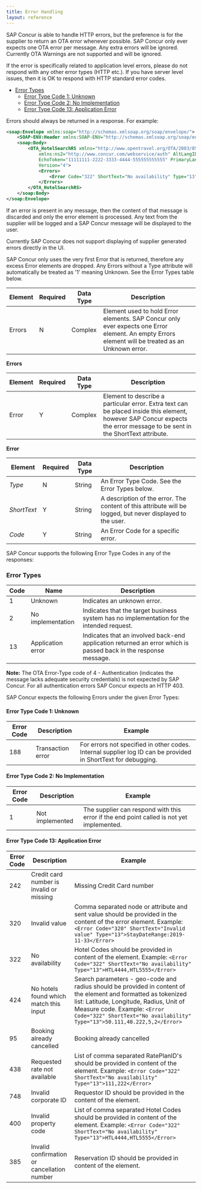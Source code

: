 ```yaml
---
title: Error Handling
layout: reference
---
```


SAP Concur is able to handle HTTP errors, but the preference is for the supplier to return an OTA error whenever possible.  SAP Concur only ever expects one OTA error per message.  Any extra errors will be ignored.
Currently OTA Warnings are not supported and will be ignored.

If the error is specifically related to application level errors, please do not respond with any other error types (HTTP etc.). If you have server level issues, then it is OK to respond with HTTP standard error codes.

* [Error Types](#error-types)
  * [Error Type Code 1: Unknown](#unknown)
  * [Error Type Code 2: No Implementation](#no-implementation)
  * [Error Type Code 13: Application Error](#app-error)

Errors should always be returned in a response. For example:

```xml
<soap:Envelope xmlns:soap="http://schemas.xmlsoap.org/soap/envelope/">
	<SOAP-ENV:Header xmlns:SOAP-ENV="http://schemas.xmlsoap.org/soap/envelope/" />
	<soap:Body>
		<OTA_HotelSearchRS xmlns="http://www.opentravel.org/OTA/2003/05"
			xmlns:ns2="http://www.concur.com/webservice/auth" AltLangID="en"
			EchoToken="11111111-2222-3333-4444-555555555555" PrimaryLangID="en"
			Version="4">
			<Errors>
				<Error Code="322" ShortText="No availability" Type="13"></Error>
			</Errors>
		</OTA_HotelSearchRS>
	</soap:Body>
</soap:Envelope>
```

If an error is present in any message, then the content of that message is discarded and only the error element is processed. Any text from the supplier will be logged and a SAP Concur message will be displayed to the user.  

Currently SAP Concur does not support displaying of supplier generated errors directly in the UI.  

SAP Concur only uses the very first Error that is returned, therefore any excess Error elements are dropped.  Any Errors without a Type attribute will automatically be treated as '1' meaning Unknown.  See the Error Types table below.

| Element | Required | Data Type | Description |
|---------|----------|-----------|-------------|
| Errors  | N        | Complex   | Element used to hold Error elements. SAP Concur only ever expects one Error element. An empty Errors element will be treated as an Unknown error. |

**Errors**

| Element | Required | Data Type | Description |
|---------|----------|-----------|-------------|
| Error | Y | Complex | Element to describe a particular error. Extra text can be placed inside this element, however SAP Concur expects the error message to be sent in the ShortText attribute. |


**Error**

| Element     | Required | Data Type | Description |
|-------------|----------|-----------|-------------|
| *Type*      | N        | String    | An Error Type Code. See the Error Types below. |
| *ShortText* | Y        | String    | A description of the error.  The content of this attribute will be logged, but never displayed to the user. |
| *Code*      | Y        | String    | An Error Code for a specific error. |


SAP Concur supports the following Error Type Codes in any of the responses:

### <a name="error-types"></a>Error Types

| Code | Name              | Description |
|------|-------------------|-------------|
| 1    | Unknown           | Indicates an unknown error. |
| 2    | No implementation | Indicates that the target business system has no implementation for the intended request. |
| 13   | Application error | Indicates that an involved back-end application returned an error which is passed back in the response message. |

**Note:** The OTA Error-Type code of 4 - Authentication (indicates the message lacks adequate security credentials) is not expected by SAP Concur.  For all authentication errors SAP Concur expects an HTTP 403.

SAP Concur expects the following Errors under the given Error Types:

#### <a name="unknown"></a>Error Type Code 1: Unknown

| Error Code | Description       | Example |
|------------|-------------------|---------|
| 188        | Transaction error | For errors not specified in other codes. Internal supplier log ID can be provided in ShortText for debugging.|

#### <a name="no-implementation"></a>Error Type Code 2: No Implementation

| Error Code | Description     | Example |
|------------|-----------------|---------|
| 1          | Not implemented | The supplier can respond with this error if the end point called is not yet implemented. |

#### <a name="app-error"></a>Error Type Code 13: Application Error

| Error Code | Description                                 | Example |
|------------|---------------------------------------------|---------|
| 242        | Credit card number is invalid or missing    | Missing Credit Card number |
| 320        | Invalid value                               | Comma separated node or attribute and sent value should be provided in the content of the error element. Example: ```<Error Code="320" ShortText="Invalid value" Type="13">StayDateRange:2019-11-33</Error> ``` |
| 322        | No availability                             | Hotel Codes should be provided in content of the element. Example: ```<Error Code="322" ShortText="No availability" Type="13">HTL4444,HTL5555</Error>``` |  
| 424        | No hotels found which match this input      | Search parameters - geo-code and radius should be provided in content of the element and formatted as tokenized list: Latitude, Longitude, Radius, Unit of Measure code. Example: ```<Error Code="322" ShortText="No availability" Type="13">50.111,40.222,5,2</Error>``` |
| 95         | Booking already cancelled                   | Booking already cancelled |
| 438        | Requested rate not available                | List of comma separated RatePlanID's should be provided in content of the element. Example: ```<Error Code="322" ShortText="No availability" Type="13">111,222</Error>``` |
| 748        | Invalid corporate ID                        | Requestor ID should be provided in the content of the element. |
| 400        | Invalid property code                       | List of comma separated Hotel Codes should be provided in content of the element. Example: ```<Error Code="322" ShortText="No availability" Type="13">HTL4444,HTL5555</Error>``` |
| 385        | Invalid confirmation or cancellation number | Reservation ID should be provided in content of the element. |
